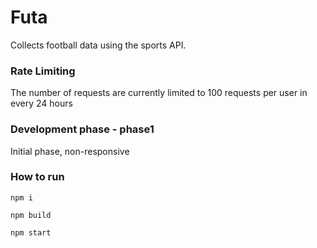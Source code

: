 # Futa
Collects football data using the sports API.

### Rate Limiting 
The number of requests are currently limited to 100 requests per user in every 24 hours 

### Development phase - phase1
Initial phase, non-responsive 

### How to run
```
npm i
```
```
npm build 
```
```
npm start
```
